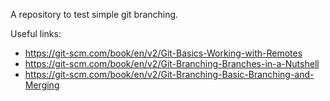A repository to test simple git branching.

Useful links:
- https://git-scm.com/book/en/v2/Git-Basics-Working-with-Remotes
- https://git-scm.com/book/en/v2/Git-Branching-Branches-in-a-Nutshell
- https://git-scm.com/book/en/v2/Git-Branching-Basic-Branching-and-Merging
